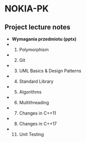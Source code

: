 # NOKIA-PK

## Project lecture notes

* **Wymagania przedmiotu (pptx)**
* 01. Polymorphism
* 02. Git
* 03. UML Basics & Design Patterns
* 04. Standard Library
* 05. Algorithms
* 06. Multithreading
* 07. Changes in C++11
* 08. Changes in C++17
* 11. Unit Testing
